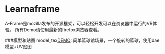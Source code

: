 # Learnaframe

A-Frame是mozilla发布的开源框架，可以轻松开发可以在浏览器中运行的VR体验。
所有Demo请使用最新的firefox浏览器查看。

###模型和贴图
model_tex[DEMO](): 简单篮球馆场景，一个旋转的篮球，使用dae模型+UV贴图

